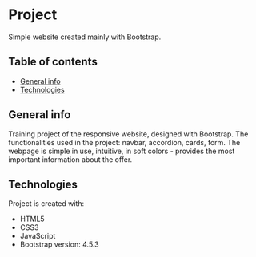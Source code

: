 # Project
Simple website created mainly with Bootstrap.

## Table of contents
* [General info](#general-info)
* [Technologies](#technologies)

## General info
Training project of the responsive website, designed with Bootstrap. The functionalities used in the project: navbar, accordion, cards, form. The webpage is simple in use, intuitive, in soft colors - provides the most important information about the offer. 
	
## Technologies
Project is created with:
* HTML5
* CSS3
* JavaScript
* Bootstrap version: 4.5.3

